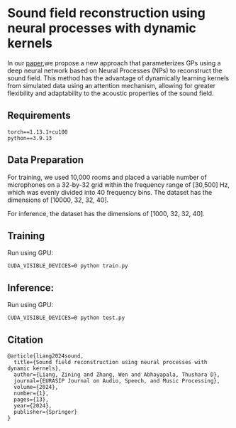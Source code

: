 # Sound field reconstruction using neural processes with dynamic kernels

In our [paper](https://asmp-eurasipjournals.springeropen.com/articles/10.1186/s13636-024-00333-x),we propose a new approach that parameterizes GPs using a deep neural network based on Neural Processes (NPs) to reconstruct the sound field. This method has the advantage of dynamically learning
kernels from simulated data using an attention mechanism, allowing for greater flexibility and adaptability to the acoustic properties of the sound field.

## Requirements
```
torch==1.13.1+cu100
python==3.9.13
```

## Data Preparation
For training, we used 10,000 rooms and placed a variable number of microphones on a 32-by-32 grid within the frequency range of [30,500] Hz, which was evenly divided into 40 frequency bins. The dataset has the dimensions of [10000, 32, 32, 40].

For inference, the dataset has the dimensions of [1000, 32, 32, 40].

## Training
Run using GPU:
```
CUDA_VISIBLE_DEVICES=0 python train.py
```

## Inference:
Run using GPU:
```
CUDA_VISIBLE_DEVICES=0 python test.py
```

## Citation
```
@article{liang2024sound,
  title={Sound field reconstruction using neural processes with dynamic kernels},
  author={Liang, Zining and Zhang, Wen and Abhayapala, Thushara D},
  journal={EURASIP Journal on Audio, Speech, and Music Processing},
  volume={2024},
  number={1},
  pages={13},
  year={2024},
  publisher={Springer}
}
```
